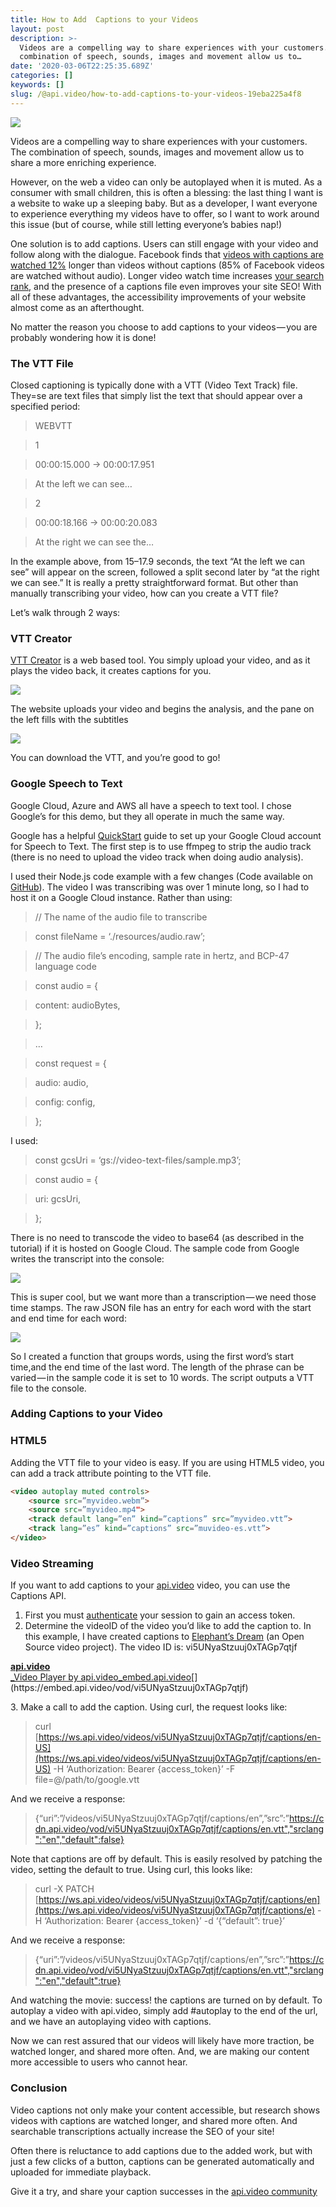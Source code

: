 ```yaml
---
title: How to Add  Captions to your Videos
layout: post
description: >-
  Videos are a compelling way to share experiences with your customers. The
  combination of speech, sounds, images and movement allow us to…
date: '2020-03-06T22:25:35.689Z'
categories: []
keywords: []
slug: /@api.video/how-to-add-captions-to-your-videos-19eba225a4f8
---
```


![](https://cdn-images-1.medium.com/max/800/1*rvPreCBsGA-po5W6JOZGuw.png)

Videos are a compelling way to share experiences with your customers. The combination of speech, sounds, images and movement allow us to share a more enriching experience.

However, on the web a video can only be autoplayed when it is muted. As a consumer with small children, this is often a blessing: the last thing I want is a website to wake up a sleeping baby. But as a developer, I want everyone to experience everything my videos have to offer, so I want to work around this issue (but of course, while still letting everyone’s babies nap!)

One solution is to add captions. Users can still engage with your video and follow along with the dialogue. Facebook finds that [videos with captions are watched 12%](https://instapage.com/blog/closed-captioning-mute-videos) longer than videos without captions (85% of Facebook videos are watched without audio). Longer video watch time increases [your search rank](https://www.3playmedia.com/2018/12/10/7-ways-video-transcripts-captions-improve-seo/), and the presence of a captions file even improves your site SEO! With all of these advantages, the accessibility improvements of your website almost come as an afterthought.

No matter the reason you choose to add captions to your videos — you are probably wondering how it is done!

### The VTT File

Closed captioning is typically done with a VTT (Video Text Track) file. They=se are text files that simply list the text that should appear over a specified period:

> WEBVTT

> 1

> 00:00:15.000 → 00:00:17.951

> At the left we can see…

> 2

> 00:00:18.166 → 00:00:20.083

> At the right we can see the…

In the example above, from 15–17.9 seconds, the text “At the left we can see” will appear on the screen, followed a split second later by “at the right we can see.” It is really a pretty straightforward format. But other than manually transcribing your video, how can you create a VTT file?

Let’s walk through 2 ways:

### VTT Creator

[VTT Creator](https://www.vtt-creator.com/) is a web based tool. You simply upload your video, and as it plays the video back, it creates captions for you.

![](https://cdn-images-1.medium.com/max/800/0*0EV4F_2lV2epjlaB)

The website uploads your video and begins the analysis, and the pane on the left fills with the subtitles

![](https://cdn-images-1.medium.com/max/800/0*XTOA3ZQoSjDk3InB)

You can download the VTT, and you’re good to go!

### Google Speech to Text

Google Cloud, Azure and AWS all have a speech to text tool. I chose Google’s for this demo, but they all operate in much the same way.

Google has a helpful [QuickStart](https://cloud.google.com/speech-to-text/docs/quickstart-client-libraries#client-libraries-install-nodejs) guide to set up your Google Cloud account for Speech to Text. The first step is to use ffmpeg to strip the audio track (there is no need to upload the video track when doing audio analysis).

I used their Node.js code example with a few changes (Code available on [GitHub](https://github.com/dougsillars/subtitles)). The video I was transcribing was over 1 minute long, so I had to host it on a Google Cloud instance. Rather than using:

> // The name of the audio file to transcribe

> const fileName = ‘./resources/audio.raw’;

> // The audio file’s encoding, sample rate in hertz, and BCP-47 language code

> const audio = {

> content: audioBytes,

> };

> …

> const request = {

> audio: audio,

> config: config,

> };

I used:

> const gcsUri = ‘gs://video-text-files/sample.mp3’;

> const audio = {

> uri: gcsUri,

> };

There is no need to transcode the video to base64 (as described in the tutorial) if it is hosted on Google Cloud. The sample code from Google writes the transcript into the console:

![](https://cdn-images-1.medium.com/max/800/0*PHDqyWCU_PCA4nR8)

This is super cool, but we want more than a transcription — we need those time stamps. The raw JSON file has an entry for each word with the start and end time for each word:

![](https://cdn-images-1.medium.com/max/800/0*jxIPZw0Mr2CFOVLA)

So I created a function that groups words, using the first word’s start time,and the end time of the last word. The length of the phrase can be varied — in the sample code it is set to 10 words. The script outputs a VTT file to the console.

### Adding Captions to your Video

### HTML5

Adding the VTT file to your video is easy. If you are using HTML5 video, you can add a track attribute pointing to the VTT file.

```html
<video autoplay muted controls>
    <source src=”myvideo.webm”>
    <source src=”myvideo.mp4">
    <track default lang=”en” kind=”captions” src=”myvideo.vtt”>
    <track lang=”es” kind=”captions” src=”muvideo-es.vtt”>
</video>
```
### Video Streaming

If you want to add captions to your [api.video](https://api.video) video, you can use the Captions API.

1.  First you must [authenticate](https://docs.api.video/5.1/videos-and-streaming/Authentication-tutorial) your session to gain an access token.
2.  Determine the videoID of the video you’d like to add the caption to. In this example, I have created captions to [Elephant’s Dream](https://orange.blender.org/) (an Open Source video project). The video ID is: vi5UNyaStzuuj0xTAGp7qtjf

[**api.video**  
_Video Player by api.video_embed.api.video](https://embed.api.video/vod/vi5UNyaStzuuj0xTAGp7qtjf "https://embed.api.video/vod/vi5UNyaStzuuj0xTAGp7qtjf")[](https://embed.api.video/vod/vi5UNyaStzuuj0xTAGp7qtjf)

3\. Make a call to add the caption. Using curl, the request looks like:

> curl [https://ws.api.video/videos/vi5UNyaStzuuj0xTAGp7qtjf/captions/en-US](https://ws.api.video/videos/vi5UNyaStzuuj0xTAGp7qtjf/captions/en-US) -H ‘Authorization: Bearer {access\_token}’ -F file=@/path/to/google.vtt

And we receive a response:

> {“uri”:”/videos/vi5UNyaStzuuj0xTAGp7qtjf/captions/en”,”src”:”https://cdn.api.video/vod/vi5UNyaStzuuj0xTAGp7qtjf/captions/en.vtt","srclang":"en","default":false}

Note that captions are off by default. This is easily resolved by patching the video, setting the default to true. Using curl, this looks like:

> curl -X PATCH [https://ws.api.video/videos/vi5UNyaStzuuj0xTAGp7qtjf/captions/en](https://ws.api.video/videos/vi5UNyaStzuuj0xTAGp7qtjf/captions/e) -H ‘Authorization: Bearer {access\_token}’ -d ‘{“default”: true}’

And we receive a response:

> {“uri”:”/videos/vi5UNyaStzuuj0xTAGp7qtjf/captions/en”,”src”:”https://cdn.api.video/vod/vi5UNyaStzuuj0xTAGp7qtjf/captions/en.vtt","srclang":"en","default":true}

And watching the movie: success! the captions are turned on by default. To autoplay a video with api.video, simply add #autoplay to the end of the url, and we have an autoplaying video with captions.

Now we can rest assured that our videos will likely have more traction, be watched longer, and shared more often. And, we are making our content more accessible to users who cannot hear.

### Conclusion

Video captions not only make your content accessible, but research shows videos with captions are watched longer, and shared more often. And searchable transcriptions actually increase the SEO of your site!

Often there is reluctance to add captions due to the added work, but with just a few clicks of a button, captions can be generated automatically and uploaded for immediate playback.

Give it a try, and share your caption successes in the [api.video community](https://community.api.video/)